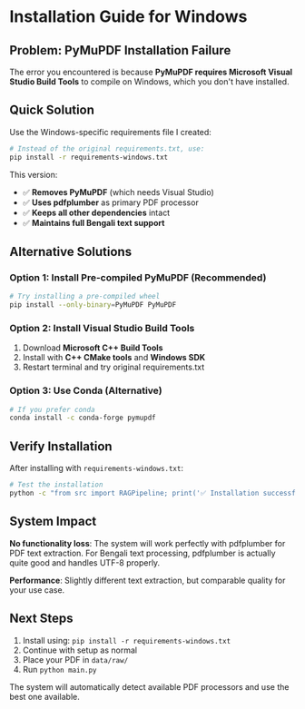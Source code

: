 # Installation Guide for Windows

## Problem: PyMuPDF Installation Failure

The error you encountered is because **PyMuPDF requires Microsoft Visual Studio Build Tools** to compile on Windows, which you don't have installed.

## Quick Solution

Use the Windows-specific requirements file I created:

```bash
# Instead of the original requirements.txt, use:
pip install -r requirements-windows.txt
```

This version:

- ✅ **Removes PyMuPDF** (which needs Visual Studio)
- ✅ **Uses pdfplumber** as primary PDF processor
- ✅ **Keeps all other dependencies** intact
- ✅ **Maintains full Bengali text support**

## Alternative Solutions

### Option 1: Install Pre-compiled PyMuPDF (Recommended)

```bash
# Try installing a pre-compiled wheel
pip install --only-binary=PyMuPDF PyMuPDF
```

### Option 2: Install Visual Studio Build Tools

1. Download **Microsoft C++ Build Tools**
2. Install with **C++ CMake tools** and **Windows SDK**
3. Restart terminal and try original requirements.txt

### Option 3: Use Conda (Alternative)

```bash
# If you prefer conda
conda install -c conda-forge pymupdf
```

## Verify Installation

After installing with `requirements-windows.txt`:

```bash
# Test the installation
python -c "from src import RAGPipeline; print('✅ Installation successful')"
```

## System Impact

**No functionality loss**: The system will work perfectly with pdfplumber for PDF text extraction. For Bengali text processing, pdfplumber is actually quite good and handles UTF-8 properly.

**Performance**: Slightly different text extraction, but comparable quality for your use case.

## Next Steps

1. Install using: `pip install -r requirements-windows.txt`
2. Continue with setup as normal
3. Place your PDF in `data/raw/`
4. Run `python main.py`

The system will automatically detect available PDF processors and use the best one available.

